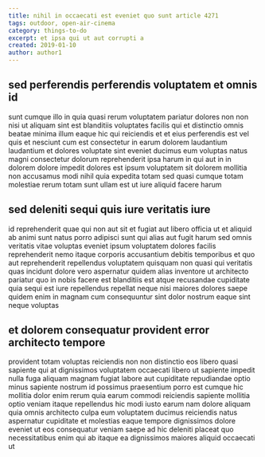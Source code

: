 ```yaml
---
title: nihil in occaecati est eveniet quo sunt article 4271
tags: outdoor, open-air-cinema
category: things-to-do
excerpt: et ipsa qui ut aut corrupti a
created: 2019-01-10
author: author1
---
```


## sed perferendis perferendis voluptatem et omnis id

sunt cumque illo in quia quasi rerum voluptatem pariatur dolores non non nisi ut aliquam sint est blanditiis voluptates facilis qui et distinctio omnis beatae minima illum eaque hic qui reiciendis et et eius perferendis est vel quis et nesciunt cum est consectetur in earum dolorem laudantium laudantium et dolores voluptate sint eveniet ducimus eum voluptas natus magni consectetur dolorum reprehenderit ipsa harum in qui aut in in dolorem dolore impedit dolores est ipsum voluptatem sit dolorem mollitia non accusamus modi nihil quia expedita totam sed quasi cumque totam molestiae rerum totam sunt ullam est ut iure aliquid facere harum

## sed deleniti sequi quis iure veritatis iure

id reprehenderit quae qui non aut sit et fugiat aut libero officia ut et aliquid ab animi sunt natus porro adipisci sunt qui alias aut fugit harum sed omnis veritatis vitae voluptas eveniet ipsum voluptatem dolores facilis reprehenderit nemo itaque corporis accusantium debitis temporibus et quo aut reprehenderit repellendus voluptatem quisquam non quasi qui veritatis quas incidunt dolore vero aspernatur quidem alias inventore ut architecto pariatur quo in nobis facere est blanditiis est atque recusandae cupiditate quia sequi est iure repellendus repellat neque nisi maiores dolores saepe quidem enim in magnam cum consequuntur sint dolor nostrum eaque sint neque voluptas

## et dolorem consequatur provident error architecto tempore

provident totam voluptas reiciendis non non distinctio eos libero quasi sapiente qui at dignissimos voluptatem occaecati libero ut sapiente impedit nulla fuga aliquam magnam fugiat labore aut cupiditate repudiandae optio minus sapiente nostrum id possimus praesentium porro est cumque hic mollitia dolor enim rerum quia earum commodi reiciendis sapiente mollitia optio veniam itaque repellendus hic modi iusto earum nam dolore aliquam quia omnis architecto culpa eum voluptatem ducimus reiciendis natus aspernatur cupiditate et molestias eaque tempore dignissimos dolore eveniet ut eos consequatur veniam saepe ad hic deleniti placeat quo necessitatibus enim qui ab itaque ea dignissimos maiores aliquid occaecati ut
